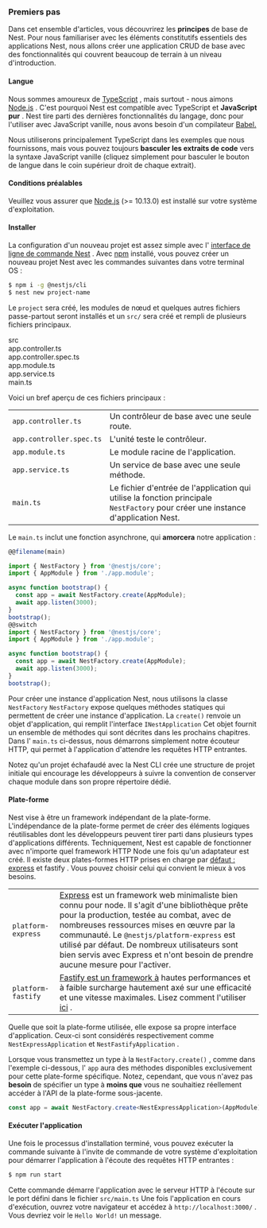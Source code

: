 ### Premiers pas

Dans cet ensemble d'articles, vous découvrirez les **principes** de base de Nest. Pour nous familiariser avec les éléments constitutifs essentiels des applications Nest, nous allons créer une application CRUD de base avec des fonctionnalités qui couvrent beaucoup de terrain à un niveau d'introduction.

#### Langue

Nous sommes amoureux de [TypeScript](https://www.typescriptlang.org/) , mais surtout - nous aimons [Node.js](https://nodejs.org/en/) . C'est pourquoi Nest est compatible avec TypeScript et **JavaScript pur** . Nest tire parti des dernières fonctionnalités du langage, donc pour l'utiliser avec JavaScript vanille, nous avons besoin d'un compilateur [Babel.](https://babeljs.io/)

Nous utiliserons principalement TypeScript dans les exemples que nous fournissons, mais vous pouvez toujours **basculer les extraits de code** vers la syntaxe JavaScript vanille (cliquez simplement pour basculer le bouton de langue dans le coin supérieur droit de chaque extrait).

#### Conditions préalables

Veuillez vous assurer que [Node.js](https://nodejs.org/) (&gt;= 10.13.0) est installé sur votre système d'exploitation.

#### Installer

La configuration d'un nouveau projet est assez simple avec l' [interface de ligne de commande Nest](/cli/overview) . Avec [npm](https://www.npmjs.com/) installé, vous pouvez créer un nouveau projet Nest avec les commandes suivantes dans votre terminal OS :

```bash
$ npm i -g @nestjs/cli
$ nest new project-name
```

Le `project` sera créé, les modules de nœud et quelques autres fichiers passe-partout seront installés et un `src/` sera créé et rempli de plusieurs fichiers principaux.

<div class="file-tree">
  <div class="item">src</div>
  <div class="children">
    <div class="item">app.controller.ts</div>
    <div class="item">app.controller.spec.ts</div>
    <div class="item">app.module.ts</div>
    <div class="item">app.service.ts</div>
    <div class="item">main.ts</div>
  </div>
</div>

Voici un bref aperçu de ces fichiers principaux :

|                          |                                                                                                                                   |
|--------------------------|-----------------------------------------------------------------------------------------------------------------------------------|
| `app.controller.ts`      | Un contrôleur de base avec une seule route.                                                                                       |
| `app.controller.spec.ts` | L'unité teste le contrôleur.                                                                                                      |
| `app.module.ts`          | Le module racine de l'application.                                                                                                |
| `app.service.ts`         | Un service de base avec une seule méthode.                                                                                        |
| `main.ts`                | Le fichier d'entrée de l'application qui utilise la fonction principale `NestFactory` pour créer une instance d'application Nest. |

Le `main.ts` inclut une fonction asynchrone, qui **amorcera** notre application :

```typescript
@@filename(main)

import { NestFactory } from '@nestjs/core';
import { AppModule } from './app.module';

async function bootstrap() {
  const app = await NestFactory.create(AppModule);
  await app.listen(3000);
}
bootstrap();
@@switch
import { NestFactory } from '@nestjs/core';
import { AppModule } from './app.module';

async function bootstrap() {
  const app = await NestFactory.create(AppModule);
  await app.listen(3000);
}
bootstrap();
```

Pour créer une instance d'application Nest, nous utilisons la classe `NestFactory` `NestFactory` expose quelques méthodes statiques qui permettent de créer une instance d'application. La `create()` renvoie un objet d'application, qui remplit l'interface `INestApplication` Cet objet fournit un ensemble de méthodes qui sont décrites dans les prochains chapitres. Dans l' `main.ts` ci-dessus, nous démarrons simplement notre écouteur HTTP, qui permet à l'application d'attendre les requêtes HTTP entrantes.

Notez qu'un projet échafaudé avec la Nest CLI crée une structure de projet initiale qui encourage les développeurs à suivre la convention de conserver chaque module dans son propre répertoire dédié.

<app-banner-courses></app-banner-courses>

#### Plate-forme

Nest vise à être un framework indépendant de la plate-forme. L'indépendance de la plate-forme permet de créer des éléments logiques réutilisables dont les développeurs peuvent tirer parti dans plusieurs types d'applications différents. Techniquement, Nest est capable de fonctionner avec n'importe quel framework HTTP Node une fois qu'un adaptateur est créé. Il existe deux plates-formes HTTP prises en charge par [défaut](https://www.fastify.io)[ : express](https://expressjs.com/) et fastify . Vous pouvez choisir celui qui convient le mieux à vos besoins.

|                    |                                                                                                                                                                                                                                                                                                                                                                                                         |
|--------------------|---------------------------------------------------------------------------------------------------------------------------------------------------------------------------------------------------------------------------------------------------------------------------------------------------------------------------------------------------------------------------------------------------------|
| `platform-express` | [Express](https://expressjs.com/) est un framework web minimaliste bien connu pour node. Il s'agit d'une bibliothèque prête pour la production, testée au combat, avec de nombreuses ressources mises en œuvre par la communauté. Le `@nestjs/platform-express` est utilisé par défaut. De nombreux utilisateurs sont bien servis avec Express et n'ont besoin de prendre aucune mesure pour l'activer. |
| `platform-fastify` | [Fastify est un framework à](https://www.fastify.io/) hautes performances et à faible surcharge hautement axé sur une efficacité et une vitesse maximales. Lisez comment l'utiliser [ici](/techniques/performance) .                                                                                                                                                                                    |

Quelle que soit la plate-forme utilisée, elle expose sa propre interface d'application. Ceux-ci sont considérés respectivement comme `NestExpressApplication` et `NestFastifyApplication` .

Lorsque vous transmettez un type à la `NestFactory.create()` , comme dans l'exemple ci-dessous, l' `app` aura des méthodes disponibles exclusivement pour cette plate-forme spécifique. Notez, cependant, que vous n'avez pas **besoin** de spécifier un type à **moins que** vous ne souhaitiez réellement accéder à l'API de la plate-forme sous-jacente.

```typescript
const app = await NestFactory.create<NestExpressApplication>(AppModule);
```

#### Exécuter l'application

Une fois le processus d'installation terminé, vous pouvez exécuter la commande suivante à l'invite de commande de votre système d'exploitation pour démarrer l'application à l'écoute des requêtes HTTP entrantes :

```bash
$ npm run start
```

Cette commande démarre l'application avec le serveur HTTP à l'écoute sur le port défini dans le fichier `src/main.ts` Une fois l'application en cours d'exécution, ouvrez votre navigateur et accédez à `http://localhost:3000/` . Vous devriez voir le `Hello World!` un message.
